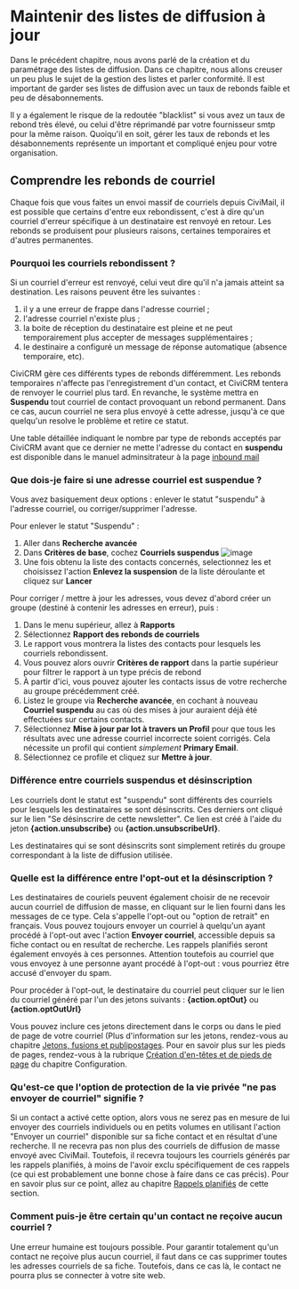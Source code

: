 Maintenir des listes de diffusion à jour
========================================

Dans le précédent chapitre, nous avons parlé de la création et du paramétrage des listes de diffusion. Dans ce chapitre, nous allons creuser un peu plus le sujet de la gestion des listes et parler conformité. Il est important de garder ses listes de diffusion avec un taux de rebonds faible et peu de désabonnements.

Il y a également le risque de la redoutée "blacklist" si vous avez un taux de rebond très élevé, ou celui d'être réprimandé par votre fournisseur smtp pour la même raison. Quoiqu'il en soit, gérer les taux de rebonds et les désabonnements représente un important et compliqué enjeu pour votre organisation.

Comprendre les rebonds de courriel
----------------------------------

Chaque fois que vous faites un envoi massif de courriels depuis CiviMail, il est possible que certains d'entre eux rebondissent, c'est à dire qu'un courriel d'erreur spécifique à un destinataire est renvoyé en retour. Les rebonds se produisent pour plusieurs raisons, certaines temporaires et d'autres permanentes.

### Pourquoi les courriels rebondissent ?

Si un courriel d'erreur est renvoyé, celui veut dire qu'il n'a jamais atteint sa destination. Les raisons peuvent être les suivantes :

1.  il y a une erreur de frappe dans l'adresse courriel ;
2.  l'adresse courriel n'existe plus ;
3.  la boite de réception du destinataire est pleine et ne peut temporairement plus accepter de messages supplémentaires ;
4.  le destinaire a configuré un message de réponse automatique (absence temporaire, etc).

CiviCRM gère ces différents types de rebonds différemment. Les rebonds temporaires n'affecte pas l'enregistrement d'un contact, et CiviCRM tentera de renvoyer le courriel plus tard. En revanche, le système mettra en **Suspendu** tout courriel de contact provoquant un rebond permanent. Dans ce cas, aucun courriel ne sera plus envoyé à cette adresse, jusqu'à ce que quelqu'un resolve le problème et retire ce statut.

Une table détaillée indiquant le nombre par type de rebonds acceptés par CiviCRM avant que ce dernier ne mette l'adresse du contact en **suspendu** est disponible dans le manuel adminsitrateur à la page [inbound mail](https://docs.civicrm.org/sysadmin/en/latest/setup/civimail/inbound/)


### Que dois-je faire si une adresse courriel est suspendue ?

Vous avez basiquement deux options : enlever le statut "suspendu" à l'adresse courriel, ou corriger/supprimer l'adresse.

Pour enlever le statut "Suspendu" :
1.  Aller dans **Recherche avancée**
2.  Dans **Critères de base**, cochez **Courriels suspendus**
![image](../img/Mailing%20Basic%20Search.png)
3.  Une fois obtenu la liste des contacts concernés, selectionnez les et choisissez l'action **Enlevez la suspension** de la liste déroulante et cliquez sur **Lancer**

Pour corriger / mettre à jour les adresses, vous devez d'abord créer un groupe (destiné à contenir les adresses en erreur), puis :
1.  Dans le menu supérieur, allez à **Rapports**
2.  Sélectionnez **Rapport des rebonds de courriels**
3.  Le rapport vous montrera la listes des contacts pour lesquels les courriels rebondissent.
4.  Vous pouvez alors ouvrir **Critères de rapport** dans la partie supérieur pour filtrer le rapport à un type précis de rebond
5.  À partir d'ici, vous pouvez ajouter les contacts issus de votre recherche au groupe précédemment créé.
6.  Listez le groupe via **Recherche avancée**, en cochant à nouveau **Courriel suspendu** au cas où des mises à jour auraient déjà été effectuées sur certains contacts.
7.  Sélectionnez **Mise à jour par lot à travers un Profil** pour que tous les résultats avec une adresse courriel incorrecte soient corrigés. Cela nécessite un profil qui contient *simplement* **Primary Email**.
8.  Sélectionnez ce profile et cliquez sur **Mettre à jour**.

### Différence entre courriels suspendus et désinscription

Les courriels dont le statut est "suspendu" sont différents des courriels pour lesquels les destinataires se sont désinscrits. Ces derniers ont cliqué sur le lien "Se désinscrire de cette newsletter". Ce lien est créé à l'aide du jeton **{action.unsubscribe}** ou **{action.unsubscribeUrl}**.

Les destinataires qui se sont désinscrits sont simplement retirés du groupe correspondant à la liste de diffusion utilisée.

### Quelle est la différence entre l'opt-out et la désinscription ?

Les destinataires de couriels peuvent également choisir de ne recevoir aucun courriel de diffusion de masse, en cliquant sur le lien fourni dans les messages de ce type. Cela s'appelle l'opt-out ou "option de retrait" en français. Vous pouvez toujours envoyer un courriel à quelqu'un ayant procédé à l'opt-out avec l'action **Envoyer courriel**, accessible depuis sa fiche contact ou en resultat de recherche. Les rappels planifiés seront également envoyés à ces personnes. Attention toutefois au courriel que vous envoyez à une personne ayant procédé à l'opt-out : vous pourriez être accusé d'envoyer du spam.

Pour procéder à l'opt-out, le destinataire du courriel peut cliquer sur le lien du courriel généré par l'un des jetons suivants : **{action.optOut}** ou **{action.optOutUrl}**

Vous pouvez inclure ces jetons directement dans le corps ou dans le pied de page de votre courriel (Plus d'information sur les jetons, rendez-vous au chapitre [Jetons, fusions et publipostages](https://docs.civicrm.org/user/fr/latest/common-workflows/tokens-and-mail-merge/). Pour en savoir plus sur les pieds de pages, rendez-vous à la rubrique [Création d'en-têtes et de pieds de page](https://docs.civicrm.org/user/fr/latest/email/set-up/#creation-den-tetes-et-de-pieds-de-page) du chapitre Configuration.

### Qu'est-ce que l'option de protection de la vie privée "ne pas envoyer de courriel" signifie ?

Si un contact a activé cette option, alors vous ne serez pas en mesure de lui envoyer des courriels individuels ou en petits volumes en utilisant l'action "Envoyer un courriel" disponible sur sa fiche contact et en résultat d'une recherche. Il ne recevra pas non plus des courriels de diffusion de masse envoyé avec CiviMail. Toutefois, il recevra toujours les courriels générés par les rappels planifiés, à moins de l'avoir exclu spécifiquement de ces rappels (ce qui est probablement une bonne chose à faire dans ce cas précis). Pour en savoir plus sur ce point, allez au chapitre [Rappels planifiés](https://docs.civicrm.org/user/fr/latest/email/scheduled-reminders/) de cette section.

### Comment puis-je être certain qu'un contact ne reçoive aucun courriel ?

Une erreur humaine est toujours possible. Pour garantir totalement qu'un contact ne reçoive plus aucun courriel, il faut dans ce cas supprimer toutes les adresses courriels de sa fiche. Toutefois, dans ce cas là, le contact ne pourra plus se connecter à votre site web.
